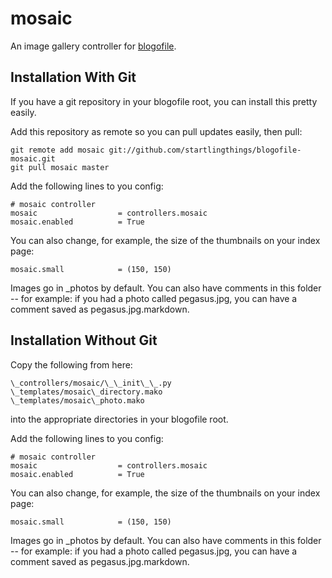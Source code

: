 mosaic
========
An image gallery controller for [blogofile](https://github.com/EnigmaCurry/blogofile).

Installation With Git
---------------------------
If you have a git repository in your blogofile root, you can install this pretty easily.

Add this repository as remote so you can pull updates easily, then pull:

	git remote add mosaic git://github.com/startlingthings/blogofile-mosaic.git
	git pull mosaic master
	
Add the following lines to you config:

	# mosaic controller
	mosaic                  = controllers.mosaic
	mosaic.enabled          = True

You can also change, for example, the size of the thumbnails on your index page:

	mosaic.small			= (150, 150)
	
Images go in _photos by default. You can also have comments in this folder -- for example: if you had a photo called pegasus.jpg, you can have a comment saved as pegasus.jpg.markdown.

Installation Without Git
---------------------------
Copy the following from here:

	\_controllers/mosaic/\_\_init\_\_.py
	\_templates/mosaic\_directory.mako
	\_templates/mosaic\_photo.mako
	
into the appropriate directories in your blogofile root.

Add the following lines to you config:

	# mosaic controller
	mosaic                  = controllers.mosaic
	mosaic.enabled          = True

You can also change, for example, the size of the thumbnails on your index page:

	mosaic.small			= (150, 150)
	
Images go in _photos by default. You can also have comments in this folder -- for example: if you had a photo called pegasus.jpg, you can have a comment saved as pegasus.jpg.markdown.